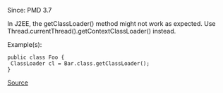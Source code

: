 Since: PMD 3.7

In J2EE, the getClassLoader() method might not work as expected. Use 
Thread.currentThread().getContextClassLoader() instead.

Example(s):
```
public class Foo {
 ClassLoader cl = Bar.class.getClassLoader();
}
```

[Source](https://pmd.github.io/pmd-5.6.1/pmd-java/rules/java/j2ee.html#UseProperClassLoader)
